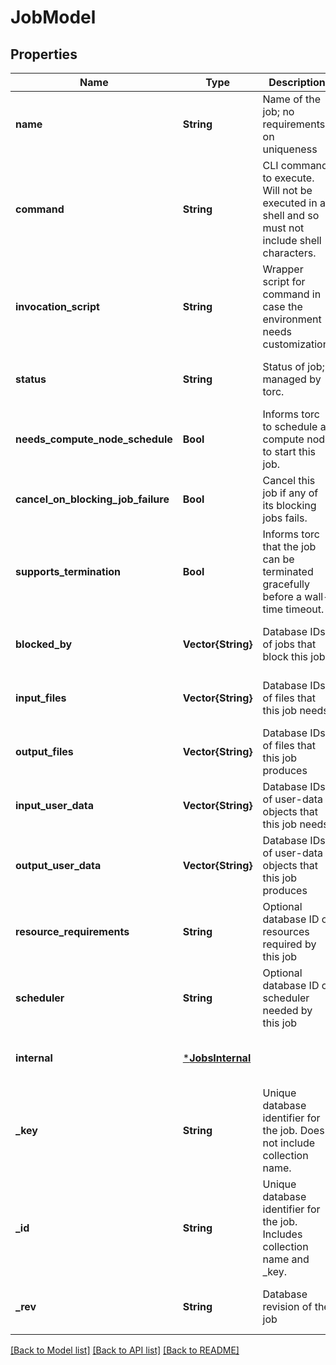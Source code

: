 # JobModel


## Properties
Name | Type | Description | Notes
------------ | ------------- | ------------- | -------------
**name** | **String** | Name of the job; no requirements on uniqueness | [optional] [default to nothing]
**command** | **String** | CLI command to execute. Will not be executed in a shell and so must not include shell characters. | [default to nothing]
**invocation_script** | **String** | Wrapper script for command in case the environment needs customization. | [optional] [default to nothing]
**status** | **String** | Status of job; managed by torc. | [optional] [default to nothing]
**needs_compute_node_schedule** | **Bool** | Informs torc to schedule a compute node to start this job. | [optional] [default to false]
**cancel_on_blocking_job_failure** | **Bool** | Cancel this job if any of its blocking jobs fails. | [optional] [default to true]
**supports_termination** | **Bool** | Informs torc that the job can be terminated gracefully before a wall-time timeout. | [optional] [default to false]
**blocked_by** | **Vector{String}** | Database IDs of jobs that block this job | [optional] [default to nothing]
**input_files** | **Vector{String}** | Database IDs of files that this job needs | [optional] [default to nothing]
**output_files** | **Vector{String}** | Database IDs of files that this job produces | [optional] [default to nothing]
**input_user_data** | **Vector{String}** | Database IDs of user-data objects that this job needs | [optional] [default to nothing]
**output_user_data** | **Vector{String}** | Database IDs of user-data objects that this job produces | [optional] [default to nothing]
**resource_requirements** | **String** | Optional database ID of resources required by this job | [optional] [default to nothing]
**scheduler** | **String** | Optional database ID of scheduler needed by this job | [optional] [default to nothing]
**internal** | [***JobsInternal**](JobsInternal.md) |  | [optional] [default to nothing]
**_key** | **String** | Unique database identifier for the job. Does not include collection name. | [optional] [default to nothing]
**_id** | **String** | Unique database identifier for the job. Includes collection name and _key. | [optional] [default to nothing]
**_rev** | **String** | Database revision of the job | [optional] [default to nothing]


[[Back to Model list]](../README.md#models) [[Back to API list]](../README.md#api-endpoints) [[Back to README]](../README.md)


